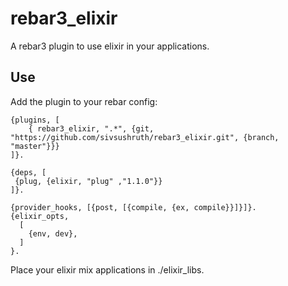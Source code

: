 rebar3_elixir
=====
A rebar3 plugin to use elixir in your applications.

Use
---

Add the plugin to your rebar config:

    {plugins, [
        { rebar3_elixir, ".*", {git, "https://github.com/sivsushruth/rebar3_elixir.git", {branch, "master"}}}
    ]}.
    
    {deps, [
     {plug, {elixir, "plug" ,"1.1.0"}}
    ]}.
    
    {provider_hooks, [{post, [{compile, {ex, compile}}]}]}.
    {elixir_opts, 
      [
        {env, dev},
      ]
    }.

Place your elixir mix applications in ./elixir_libs.


